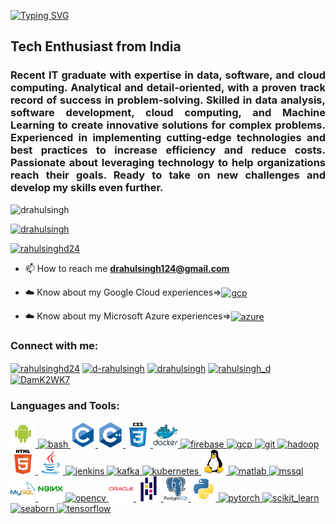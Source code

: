 [![Typing SVG](https://readme-typing-svg.demolab.com?font=Fira+Code&size=30&pause=1000&color=0023FE&center=true&width=435&lines=Hi+%F0%9F%91%8B%2C+I'm+D+Rahulsingh)](https://gitio/typing-svg)

<h2 align="left">Tech Enthusiast from India</h2>
<h3 align="justify">Recent IT graduate with expertise in data, software, and cloud computing. Analytical and detail-oriented, with a proven track record of success in problem-solving. Skilled in data analysis, software development, cloud computing, and Machine Learning to create innovative solutions for complex problems. Experienced in implementing cutting-edge technologies and best practices to increase efficiency and reduce costs. Passionate about leveraging technology to help organizations reach their goals. Ready to take on new challenges and develop my skills even further.</h3>

<!-- <img align="center" alt="coding" width="300" src="https://media3.giphy.com/media/qgQUggAC3Pfv687qPC/giphy.gif">
-->
<p align="left"> <img src="https://komarev.com/ghpvc/?username=drahulsingh&label=Profile%20views&color=0e75b6&style=flat" alt="drahulsingh" /> </p>
<!---p align="center">
  <img src="https://road-to-kaggle-grandmaster.vercel.app/api/badges/drahulsingh/discussion/" />
  <img src="https://road-to-kaggle-grandmaster.vercel.app/api/badges/drahulsingh/notebook/" />
  <img src="https://road-to-kaggle-grandmaster.vercel.app/api/badges/drahulsingh/dataset/" />
<!--   <img src="https://road-to-kaggle-grandmaster.vercel.app/api/badges/durgeshrao9993/drahulsingh/" />  -->
</p>

<p align="left"> <a href="https://github.com/ryo-ma/github-profile-trophy"><img src="https://github-profile-trophy.vercel.app/?username=drahulsingh" alt="drahulsingh" /></a> </p>

<p align="left"> <a href="https://twitter.com/rahulsinghd24" target="blank"><img src="https://img.shields.io/twitter/follow/rahulsinghd24?logo=twitter&style=for-the-badge" alt="rahulsinghd24" /></a> </p>

- 📫 How to reach me **drahulsingh124@gmail.com**

- ☁️ Know about my Google Cloud experiences=>[<img align="center" alt="gcp" width="100" src="https://miro.medium.com/v2/resize:fit:1400/1*gJ5RBdc0sbO0IxkZ_YU_YQ.gif">](https://www.cloudskillsboost.google/public_profiles/ee05c0a2-f570-4d63-9ef6-5b88615b9404)

- ☁️ Know about my Microsoft Azure experiences=>[<img align="center" alt="azure" width="100" src="https://i.ibb.co/L861hVq/image-processing20200318-14302-12ea76b.gif">](https://learn.microsoft.com/en-us/users/drahulsingh/)

<h3 align="left">Connect with me:</h3>
<p align="left">
<a href="https://twitter.com/rahulsinghd24" target="blank"><img align="center" src="https://raw.githubusercontent.com/rahuldkjain/github-profile-readme-generator/master/src/images/icons/Social/twitter.svg" alt="rahulsinghd24" height="30" width="40" /></a>
<a href="https://linkedin.com/in/d-rahulsingh" target="blank"><img align="center" src="https://raw.githubusercontent.com/rahuldkjain/github-profile-readme-generator/master/src/images/icons/Social/linked-in-alt.svg" alt="d-rahulsingh" height="30" width="40" /></a>
<a href="https://kaggle.com/drahulsingh" target="blank"><img align="center" src="https://raw.githubusercontent.com/rahuldkjain/github-profile-readme-generator/master/src/images/icons/Social/kaggle.svg" alt="drahulsingh" height="30" width="40" /></a>
<a href="https://instagram.com/rahulsingh_d" target="blank"><img align="center" src="https://raw.githubusercontent.com/rahuldkjain/github-profile-readme-generator/master/src/images/icons/Social/instagram.svg" alt="rahulsingh_d" height="30" width="40" /></a>
<a href="https://discord.gg/DamK2WK7" target="blank"><img align="center" src="https://raw.githubusercontent.com/rahuldkjain/github-profile-readme-generator/master/src/images/icons/Social/discord.svg" alt="DamK2WK7" height="30" width="40" /></a>
</p>

<h3 align="left">Languages and Tools:</h3>
<p align="left"> <a href="https://developer.android.com" target="_blank" rel="noreferrer"> <img src="https://raw.githubusercontent.com/devicons/devicon/master/icons/android/android-original-wordmark.svg" alt="android" width="40" height="40"/> </a> <a href="https://www.gnu.org/software/bash/" target="_blank" rel="noreferrer"> <img src="https://www.vectorlogo.zone/logos/gnu_bash/gnu_bash-icon.svg" alt="bash" width="40" height="40"/> </a> <a href="https://www.cprogramming.com/" target="_blank" rel="noreferrer"> <img src="https://raw.githubusercontent.com/devicons/devicon/master/icons/c/c-original.svg" alt="c" width="40" height="40"/> </a> <a href="https://www.w3schools.com/cpp/" target="_blank" rel="noreferrer"> <img src="https://raw.githubusercontent.com/devicons/devicon/master/icons/cplusplus/cplusplus-original.svg" alt="cplusplus" width="40" height="40"/> </a> <a href="https://www.w3schools.com/css/" target="_blank" rel="noreferrer"> <img src="https://raw.githubusercontent.com/devicons/devicon/master/icons/css3/css3-original-wordmark.svg" alt="css3" width="40" height="40"/> </a> <a href="https://www.docker.com/" target="_blank" rel="noreferrer"> <img src="https://raw.githubusercontent.com/devicons/devicon/master/icons/docker/docker-original-wordmark.svg" alt="docker" width="40" height="40"/> </a> <a href="https://firebase.google.com/" target="_blank" rel="noreferrer"> <img src="https://www.vectorlogo.zone/logos/firebase/firebase-icon.svg" alt="firebase" width="40" height="40"/> </a> <a href="https://cloud.google.com" target="_blank" rel="noreferrer"> <img src="https://www.vectorlogo.zone/logos/google_cloud/google_cloud-icon.svg" alt="gcp" width="40" height="40"/> </a> <a href="https://git-scm.com/" target="_blank" rel="noreferrer"> <img src="https://www.vectorlogo.zone/logos/git-scm/git-scm-icon.svg" alt="git" width="40" height="40"/> </a> <a href="https://hadoop.apache.org/" target="_blank" rel="noreferrer"> <img src="https://www.vectorlogo.zone/logos/apache_hadoop/apache_hadoop-icon.svg" alt="hadoop" width="40" height="40"/> </a> <a href="https://www.w3.org/html/" target="_blank" rel="noreferrer"> <img src="https://raw.githubusercontent.com/devicons/devicon/master/icons/html5/html5-original-wordmark.svg" alt="html5" width="40" height="40"/> </a> <a href="https://www.java.com" target="_blank" rel="noreferrer"> <img src="https://raw.githubusercontent.com/devicons/devicon/master/icons/java/java-original.svg" alt="java" width="40" height="40"/> </a> <a href="https://www.jenkins.io" target="_blank" rel="noreferrer"> <img src="https://www.vectorlogo.zone/logos/jenkins/jenkins-icon.svg" alt="jenkins" width="40" height="40"/> </a> <a href="https://kafka.apache.org/" target="_blank" rel="noreferrer"> <img src="https://www.vectorlogo.zone/logos/apache_kafka/apache_kafka-icon.svg" alt="kafka" width="40" height="40"/> </a> <a href="https://kubernetes.io" target="_blank" rel="noreferrer"> <img src="https://www.vectorlogo.zone/logos/kubernetes/kubernetes-icon.svg" alt="kubernetes" width="40" height="40"/> </a> <a href="https://www.linux.org/" target="_blank" rel="noreferrer"> <img src="https://raw.githubusercontent.com/devicons/devicon/master/icons/linux/linux-original.svg" alt="linux" width="40" height="40"/> </a> <a href="https://www.mathworks.com/" target="_blank" rel="noreferrer"> <img src="https://upload.wikimedia.org/wikipedia/commons/2/21/Matlab_Logo.png" alt="matlab" width="40" height="40"/> </a> <a href="https://www.microsoft.com/en-us/sql-server" target="_blank" rel="noreferrer"> <img src="https://www.svgrepo.com/show/303229/microsoft-sql-server-logo.svg" alt="mssql" width="40" height="40"/> </a> <a href="https://www.mysql.com/" target="_blank" rel="noreferrer"> <img src="https://raw.githubusercontent.com/devicons/devicon/master/icons/mysql/mysql-original-wordmark.svg" alt="mysql" width="40" height="40"/> </a> <a href="https://www.nginx.com" target="_blank" rel="noreferrer"> <img src="https://raw.githubusercontent.com/devicons/devicon/master/icons/nginx/nginx-original.svg" alt="nginx" width="40" height="40"/> </a> <a href="https://opencv.org/" target="_blank" rel="noreferrer"> <img src="https://www.vectorlogo.zone/logos/opencv/opencv-icon.svg" alt="opencv" width="40" height="40"/> </a> <a href="https://www.oracle.com/" target="_blank" rel="noreferrer"> <img src="https://raw.githubusercontent.com/devicons/devicon/master/icons/oracle/oracle-original.svg" alt="oracle" width="40" height="40"/> </a> <a href="https://pandas.pydata.org/" target="_blank" rel="noreferrer"> <img src="https://raw.githubusercontent.com/devicons/devicon/2ae2a900d2f041da66e950e4d48052658d850630/icons/pandas/pandas-original.svg" alt="pandas" width="40" height="40"/> </a> <a href="https://www.postgresql.org" target="_blank" rel="noreferrer"> <img src="https://raw.githubusercontent.com/devicons/devicon/master/icons/postgresql/postgresql-original-wordmark.svg" alt="postgresql" width="40" height="40"/> </a> <a href="https://www.python.org" target="_blank" rel="noreferrer"> <img src="https://raw.githubusercontent.com/devicons/devicon/master/icons/python/python-original.svg" alt="python" width="40" height="40"/> </a> <a href="https://pytorch.org/" target="_blank" rel="noreferrer"> <img src="https://www.vectorlogo.zone/logos/pytorch/pytorch-icon.svg" alt="pytorch" width="40" height="40"/> </a> <a href="https://scikit-learn.org/" target="_blank" rel="noreferrer"> <img src="https://upload.wikimedia.org/wikipedia/commons/0/05/Scikit_learn_logo_small.svg" alt="scikit_learn" width="40" height="40"/> </a> <a href="https://seaborn.pydata.org/" target="_blank" rel="noreferrer"> <img src="https://seaborn.pydata.org/_images/logo-mark-lightbg.svg" alt="seaborn" width="40" height="40"/> </a> <a href="https://www.tensorflow.org" target="_blank" rel="noreferrer"> <img src="https://www.vectorlogo.zone/logos/tensorflow/tensorflow-icon.svg" alt="tensorflow" width="40" height="40"/> </a> </p>


<!-- <br/>  
## Github Stats  
<div align=""><img src="https://github-readme-stats.vercel.app/api?username=formless01&show_icons=true&count_private=true&hide_border=true" align="" /></div> 
<p><img align="" src="https://github-readme-streak-stats.herokuapp.com/?user=formless01&" alt="formless01" /></p>
<br/>  -->


